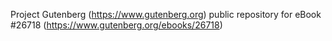 Project Gutenberg (https://www.gutenberg.org) public repository for eBook #26718 (https://www.gutenberg.org/ebooks/26718)
